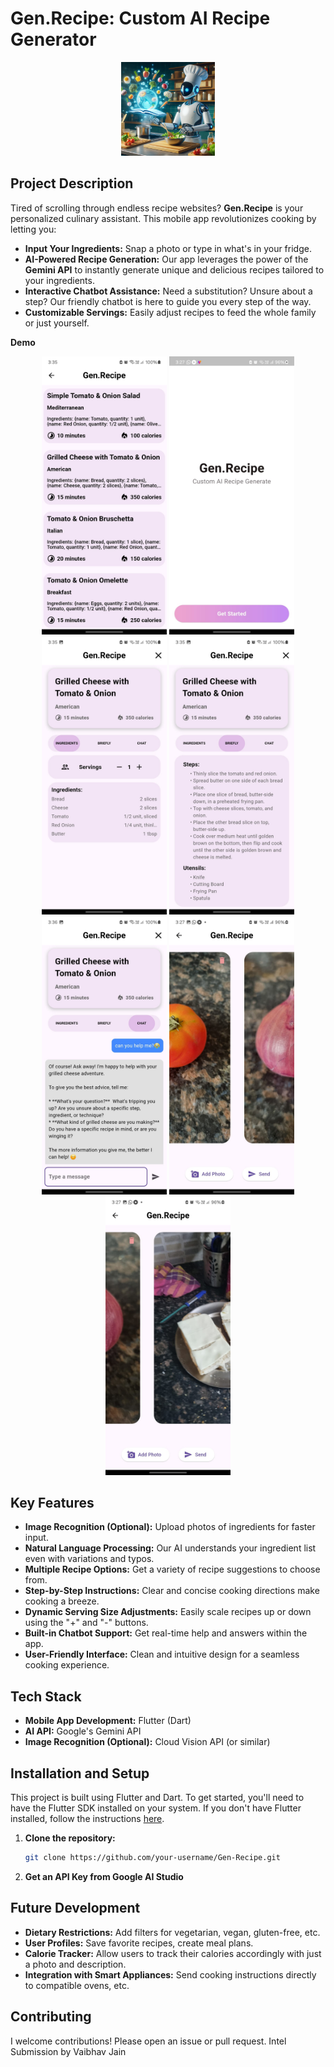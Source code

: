 # Gen.Recipe: Custom AI Recipe Generator

<p align="center">
    <img src="img/Designer.jpeg" width="150"> 
</p>

## Project Description

Tired of scrolling through endless recipe websites? **Gen.Recipe** is your personalized culinary assistant. This mobile app revolutionizes cooking by letting you:

* **Input Your Ingredients:** Snap a photo or type in what's in your fridge.
* **AI-Powered Recipe Generation:**  Our app leverages the power of the **Gemini API** to instantly generate unique and delicious recipes tailored to your ingredients.
* **Interactive Chatbot Assistance:** Need a substitution? Unsure about a step? Our friendly chatbot is here to guide you every step of the way.
* **Customizable Servings:** Easily adjust recipes to feed the whole family or just yourself.

**Demo** 

<p align="center">
    <img src="img/screenshot1.jpg" width="200"> 
    <img src="img/screenshot2.jpg" width="200"> 
    <img src="img/screenshot3.jpg" width="200"> 
    <img src="img/screenshot4.jpg" width="200"> 
    <img src="img/screenshot5.jpg" width="200"> 
    <img src="img/screenshot6.jpg" width="200"> 
     <img src="img/screenshot7.jpg" width="200"> 
</p>


## Key Features

* **Image Recognition (Optional):**  Upload photos of ingredients for faster input.
* **Natural Language Processing:** Our AI understands your ingredient list even with variations and typos.
* **Multiple Recipe Options:** Get a variety of recipe suggestions to choose from.
* **Step-by-Step Instructions:** Clear and concise cooking directions make cooking a breeze.
* **Dynamic Serving Size Adjustments:** Easily scale recipes up or down using the "+" and "-" buttons.
* **Built-in Chatbot Support:**  Get real-time help and answers within the app.
* **User-Friendly Interface:**  Clean and intuitive design for a seamless cooking experience.

## Tech Stack

* **Mobile App Development:** Flutter (Dart)
* **AI API:** Google's Gemini API
* **Image Recognition (Optional):** Cloud Vision API (or similar)

## Installation and Setup

This project is built using Flutter and Dart. To get started, you'll need to have the Flutter SDK installed on your system. If you don't have Flutter installed, follow the instructions [here](https://flutter.dev/docs/get-started/install).

1. **Clone the repository:**  
   ```bash
   git clone https://github.com/your-username/Gen-Recipe.git
2. **Get an API Key from Google AI Studio**

## Future Development

* **Dietary Restrictions:**  Add filters for vegetarian, vegan, gluten-free, etc.
* **User Profiles:** Save favorite recipes, create meal plans.
* **Calorie Tracker:**  Allow users to track their calories accordingly with just a photo and description.
* **Integration with Smart Appliances:**  Send cooking instructions directly to compatible ovens, etc.

## Contributing

I welcome contributions! Please open an issue or pull request.
Intel Submission by Vaibhav Jain
